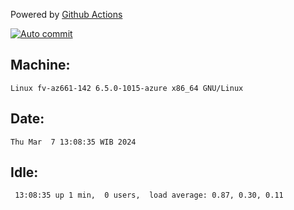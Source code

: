 Powered by [Github Actions](https://github.com/features/actions)

[![Auto commit](https://github.com/hiage/workstation/workflows/Auto%20commit/badge.svg)](https://github.com/hiage/workstation/actions?query=workflow%3A%22Auto+commit%22)

## Machine:
```
Linux fv-az661-142 6.5.0-1015-azure x86_64 GNU/Linux
```
## Date:
```
Thu Mar  7 13:08:35 WIB 2024
```
## Idle:
```
 13:08:35 up 1 min,  0 users,  load average: 0.87, 0.30, 0.11
```
